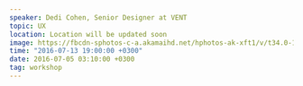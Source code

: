 ```yaml
---
speaker: Dedi Cohen, Senior Designer at VENT
topic: UX
location: Location will be updated soon
image: https://fbcdn-sphotos-c-a.akamaihd.net/hphotos-ak-xft1/v/t34.0-12/13598982_10154343918424851_811739891_n.jpg?oh=28206276ad20958e32d7d864bc914dd5&oe=577DF07F&__gda__=1467887309_6050a028e751aecab800474067cd8f99
time: "2016-07-13 19:00:00 +0300"
date: 2016-07-05 03:10:00 +0300
tag: workshop
---
```

